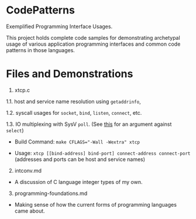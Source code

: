 # CodePatterns
Exemplified Programming Interface Usages.

This project holds complete code samples for demonstrating
archetypal usage of various application programming interfaces
and common code patterns in those languages.

# Files and Demonstrations

1. xtcp.c 

1.1. host and service name resolution using `getaddrinfo`, 

1.2. syscall usages for `socket`, `bind`, `listen`, `connect`, etc.

1.3. IO multiplexing with SysV `poll`. 
(See [this](https://beesbuzz.biz/code/5739-The-problem-with-select-vs-poll) for an argument against `select`)

- Build Command: `make CFLAGS="-Wall -Wextra" xtcp`

- Usage: `xtcp [[bind-address] bind-port] connect-address connect-port` (addresses and ports can be host and service names)

2. intconv.md

- A discussion of C language integer types of my own.

3. programming-foundations.md

- Making sense of how the current forms of programming languages came about.
